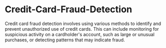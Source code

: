 # Credit-Card-Fraud-Detection
Credit card fraud detection involves using various methods to identify and prevent unauthorized use of credit cards. This can include monitoring for suspicious activity on a cardholder's account, such as large or unusual purchases, or detecting patterns that may indicate fraud.
